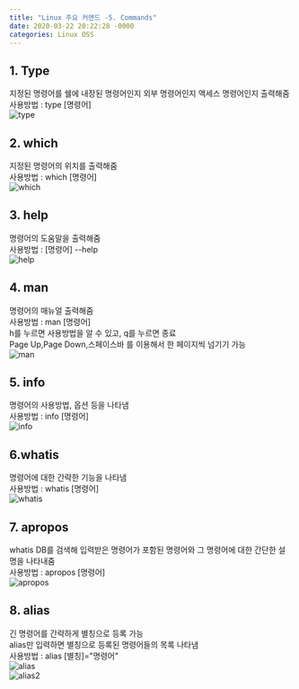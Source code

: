 ```yaml
---
title: "Linux 주요 커맨드 -5. Commands"
date: 2020-03-22 20:22:28 -0000
categories: Linux OSS
---
```


## 1. Type       
지정된 명령어를 쉘에 내장된 명령어인지 외부 명령어인지 액세스 명령어인지 출력해줌      
사용방법 : type [명령어]     
![type](https://user-images.githubusercontent.com/62292136/77248211-05a99b00-6c7b-11ea-954a-635eee9e3edb.PNG)     
     
    
     
## 2. which
지정된 명령어의 위치를 출력해줌     
사용방법 : which [명령어]     
![which](https://user-images.githubusercontent.com/62292136/77248233-32f64900-6c7b-11ea-8fc7-fe7476b60656.PNG)     
     
     
     
## 3. help
명령어의 도움말을 출력해줌     
사용방법 : [명령어] --help     
![help](https://user-images.githubusercontent.com/62292136/77248253-5b7e4300-6c7b-11ea-9fd8-56d82ccf3ad5.PNG)     
     
     
     
## 4. man
명령어의 매뉴얼 출력해줌     
사용방법 : man [명령어]         
h를 누르면 사용방법을 알 수 있고, q를 누르면 종료        
Page Up,Page Down,스페이스바 를 이용해서 한 페이지씩 넘기기 가능     
![man](https://user-images.githubusercontent.com/62292136/77248298-ac8e3700-6c7b-11ea-81a0-84405f55ffc0.PNG)     
     
     
     
## 5. info     
명령어의 사용방법, 옵션 등을 나타냄     
사용방법 : info [명령어]     
![info](https://user-images.githubusercontent.com/62292136/77248311-cd568c80-6c7b-11ea-9202-04d527e9dcf3.PNG)     
     
     
     
## 6.whatis     
명령어에 대한 간략한 기능을 나타냄     
사용방법 : whatis [명령어]     
![whatis](https://user-images.githubusercontent.com/62292136/77248327-f0813c00-6c7b-11ea-81f1-952a42b5692e.PNG)     
     
     
     
## 7. apropos     
whatis DB를 검색해 입력받은 명령어가 포함된 명령어와 그 명령어에 대한 간단한 설명을 나타내줌     
사용방법 : apropos [명령어]     
![apropos](https://user-images.githubusercontent.com/62292136/77248365-3211e700-6c7c-11ea-828f-7c9122fd9a90.PNG)     
     
     
     
## 8. alias     
긴 명령어를 간략하게 별칭으로 등록 가능     
alias만 입력하면 별칭으로 등록된 명령어들의 목록 나타냄     
사용방법 : alias [별칭]="명령어"     
![alias](https://user-images.githubusercontent.com/62292136/77248387-65547600-6c7c-11ea-9ce9-38201c220002.PNG)     
![alias2](https://user-images.githubusercontent.com/62292136/77248389-684f6680-6c7c-11ea-8eff-f4478dc6acea.PNG)     






